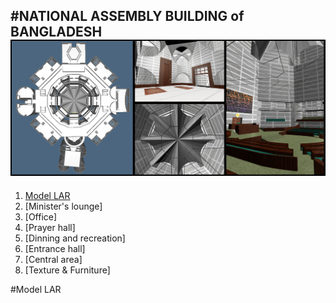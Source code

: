 #NATIONAL ASSEMBLY BUILDING of BANGLADESH
![banner](https://github.com/marteresagh/Project-2016/blob/master/462095/banner.jpg)
---
1. [Model LAR](https://github.com/marteresagh/Project-2016/edit/master/462095/README.md#Model_LAR)
  1. [Minister's lounge]
  2. [Office]
  3. [Prayer hall]
  4. [Dinning and recreation]
  5. [Entrance hall]
  6. [Central area]
2. [Texture & Furniture]  
  
#Model LAR
